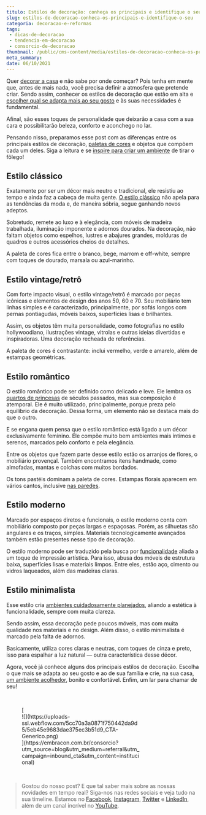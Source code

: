 ```yaml
---
titulo: Estilos de decoração: conheça os principais e identifique o seu
slug: estilos-de-decoracao-conheca-os-principais-e-identifique-o-seu
categoria: decoracao-e-reformas
tags:
 - dicas-de-decoracao
 - tendencia-em-decoracao
 - consorcio-de-decoracao
thumbnail: /public/cms-content/media/estilos-de-decoracao-conheca-os-principais-e-identifique-o-seu.jpeg
meta_summary: 
date: 06/10/2021
---
```

Quer [decorar a casa](https://www.embracon.com.br/blog/consorcio-de-servicos-para-reformas-e-decoracao) e não sabe por onde começar? Pois tenha em mente que, antes de mais nada, você precisa definir a atmosfera que pretende criar. Sendo assim, conhecer os estilos de decoração que estão em alta e [escolher qual se adapta mais ao seu gosto](https://www.embracon.com.br/blog/4-vantagens-de-usar-o-piso-vinilico-na-casa) e às suas necessidades é fundamental.

Afinal, são esses toques de personalidade que deixarão a casa com a sua cara e possibilitarão beleza, conforto e aconchego no lar.

Pensando nisso, preparamos esse post com as diferenças entre os principais estilos de decoração, [paletas de cores](https://www.embracon.com.br/blog/como-escolher-as-cores-de-tintas-para-os-ambientes-da-casa) e objetos que compõem cada um deles. Siga a leitura e se [inspire para criar um ambiente](https://www.embracon.com.br/blog/revestimento-de-metro-conheca-essa-tendencia-classica-e-charmosa) de tirar o fôlego!

Estilo clássico
---------------

Exatamente por ser um décor mais neutro e tradicional, ele resistiu ao tempo e ainda faz a cabeça de muita gente. [O estilo clássico](https://www.embracon.com.br/blog/quais-sao-as-caracteristicas-do-estilo-de-decoracao-classica) não apela para as tendências da moda e, de maneira sóbria, segue ganhando novos adeptos.

Sobretudo, remete ao luxo e à elegância, com móveis de madeira trabalhada, iluminação imponente e adornos dourados. Na decoração, não faltam objetos como espelhos, lustres e abajures grandes, molduras de quadros e outros acessórios cheios de detalhes.

A paleta de cores fica entre o branco, bege, marrom e off-white, sempre com toques de dourado, marsala ou azul-marinho.

Estilo vintage/retrô
--------------------

Com forte impacto visual, o estilo vintage/retrô é marcado por peças icônicas e elementos de design dos anos 50, 60 e 70. Seu mobiliário tem linhas simples e é caracterizado, principalmente, por sofás longos com pernas pontiagudas, móveis baixos, superfícies lisas e brilhantes.

Assim, os objetos têm muita personalidade, como fotografias no estilo hollywoodiano, ilustrações vintage, vitrolas e outras ideias divertidas e inspiradoras. Uma decoração recheada de referências.

A paleta de cores é contrastante: inclui vermelho, verde e amarelo, além de estampas geométricas.

Estilo romântico
----------------

O estilo romântico pode ser definido como delicado e leve. Ele lembra os[ quartos de princesas](https://www.embracon.com.br/blog/saiba-o-que-e-tendencia-em-decoracao-de-quarto-de-crianca) de séculos passados, mas sua composição é atemporal. Ele é muito utilizado, principalmente, porque preza pelo equilíbrio da decoração. Dessa forma, um elemento não se destaca mais do que o outro.

E se engana quem pensa que o estilo romântico está ligado a um décor exclusivamente feminino. Ele compõe muito bem ambientes mais íntimos e serenos, marcados pelo conforto e pela elegância.

Entre os objetos que fazem parte desse estilo estão os arranjos de flores, o mobiliário provençal. Também encontramos itens handmade, como almofadas, mantas e colchas com muitos bordados.

Os tons pastéis dominam a paleta de cores. Estampas florais aparecem em vários cantos, inclusive [nas paredes](https://www.embracon.com.br/blog/vale-a-pena-usar-papel-de-parede-na-decoracao).

Estilo moderno
--------------

Marcado por espaços diretos e funcionais, o estilo moderno conta com mobiliário composto por peças largas e espaçosas. Porém, as silhuetas são angulares e os traços, simples. Materiais tecnologicamente avançados também estão presentes nesse tipo de decoração.

O estilo moderno pode ser traduzido pela busca por [funcionalidade](https://www.embracon.com.br/blog/feng-shui-transforme-a-energia-da-sua-casa) aliada a um toque de impressão artística. Para isso, abusa dos móveis de estrutura baixa, superfícies lisas e materiais limpos. Entre eles, estão aço, cimento ou vidros laqueados, além das madeiras claras.

Estilo minimalista
------------------

Esse estilo cria [ambientes cuidadosamente planejados](https://www.embracon.com.br/blog/5-dicas-de-como-otimizar-espaco-em-ambientes-pequenos), aliando a estética à funcionalidade, sempre com muita clareza.

Sendo assim, essa decoração pede poucos móveis, mas com muita qualidade nos materiais e no design. Além disso, o estilo minimalista é marcado pela falta de adornos.

Basicamente, utiliza cores claras e neutras, com toques de cinza e preto, isso para espalhar a luz natural — outra característica desse décor.

Agora, você já conhece alguns dos principais estilos de decoração. Escolha o que mais se adapta ao seu gosto e ao de sua família e crie, na sua casa, [um ambiente acolhedor](https://www.embracon.com.br/blog/confira-5-dicas-para-deixar-qualquer-ambiente-aconchegante), bonito e confortável. Enfim, um lar para chamar de seu!

‍

<figure class="w-richtext-figure-type-image w-richtext-align-center" style="max-width:310px">[<div>![](https://uploads-ssl.webflow.com/5cc70a3a0871f750442da9d5/5eb45e9683dae375ec3b51d9_CTA-Generico.png)</div>](https://embracon.com.br/consorcio?utm_source=blog&utm_medium=referral&utm_campaign=inbound_cta&utm_content=institucional)</figure>‍

> Gostou do nosso post? E que tal saber mais sobre as nossas novidades em tempo real? Siga-nos nas redes sociais e veja tudo na sua timeline. Estamos no [Facebook](https://www.facebook.com/embracon/), [Instagram](https://www.instagram.com/embraconoficial/), [Twitter](https://twitter.com/embracon) e [LinkedIn](https://www.linkedin.com/company/1018875/), além de um canal incrível no [YouTube](https://www.youtube.com/channel/UCL-Y0mv9zc73Iek48NLUBzQ).

‍
